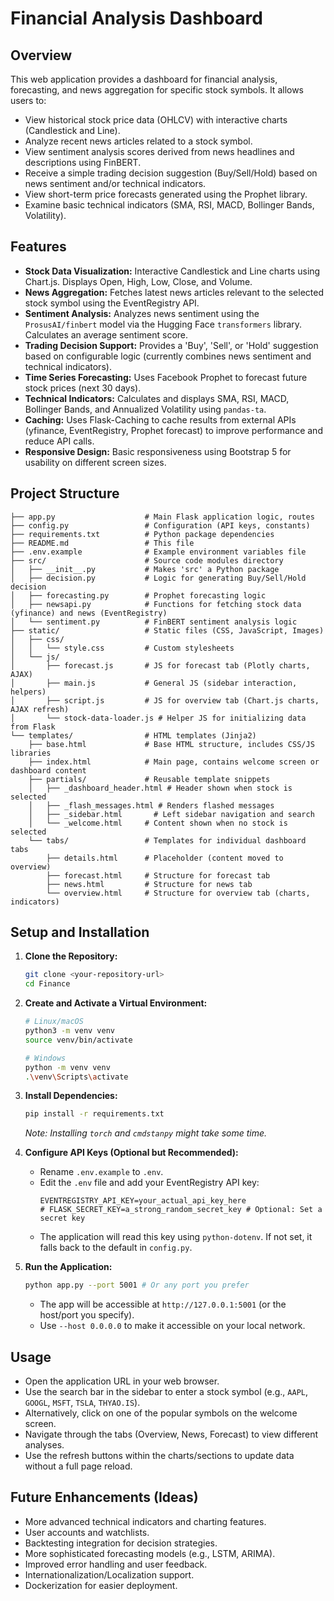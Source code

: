 
# Financial Analysis Dashboard

## Overview

This web application provides a dashboard for financial analysis, forecasting, and news aggregation for specific stock symbols. It allows users to:

*   View historical stock price data (OHLCV) with interactive charts (Candlestick and Line).
*   Analyze recent news articles related to a stock symbol.
*   View sentiment analysis scores derived from news headlines and descriptions using FinBERT.
*   Receive a simple trading decision suggestion (Buy/Sell/Hold) based on news sentiment and/or technical indicators.
*   View short-term price forecasts generated using the Prophet library.
*   Examine basic technical indicators (SMA, RSI, MACD, Bollinger Bands, Volatility).

## Features

*   **Stock Data Visualization:** Interactive Candlestick and Line charts using Chart.js. Displays Open, High, Low, Close, and Volume.
*   **News Aggregation:** Fetches latest news articles relevant to the selected stock symbol using the EventRegistry API.
*   **Sentiment Analysis:** Analyzes news sentiment using the `ProsusAI/finbert` model via the Hugging Face `transformers` library. Calculates an average sentiment score.
*   **Trading Decision Support:** Provides a 'Buy', 'Sell', or 'Hold' suggestion based on configurable logic (currently combines news sentiment and technical indicators).
*   **Time Series Forecasting:** Uses Facebook Prophet to forecast future stock prices (next 30 days).
*   **Technical Indicators:** Calculates and displays SMA, RSI, MACD, Bollinger Bands, and Annualized Volatility using `pandas-ta`.
*   **Caching:** Uses Flask-Caching to cache results from external APIs (yfinance, EventRegistry, Prophet forecast) to improve performance and reduce API calls.
*   **Responsive Design:** Basic responsiveness using Bootstrap 5 for usability on different screen sizes.

## Project Structure

```
├── app.py                    # Main Flask application logic, routes
├── config.py                 # Configuration (API keys, constants)
├── requirements.txt          # Python package dependencies
├── README.md                 # This file
├── .env.example              # Example environment variables file
├── src/                      # Source code modules directory
│   ├── __init__.py           # Makes 'src' a Python package
│   ├── decision.py           # Logic for generating Buy/Sell/Hold decision
│   ├── forecasting.py        # Prophet forecasting logic
│   ├── newsapi.py            # Functions for fetching stock data (yfinance) and news (EventRegistry)
│   └── sentiment.py          # FinBERT sentiment analysis logic
├── static/                   # Static files (CSS, JavaScript, Images)
│   ├── css/
│   │   └── style.css         # Custom stylesheets
│   └── js/
│       ├── forecast.js       # JS for forecast tab (Plotly charts, AJAX)
│       ├── main.js           # General JS (sidebar interaction, helpers)
│       ├── script.js         # JS for overview tab (Chart.js charts, AJAX refresh)
│       └── stock-data-loader.js # Helper JS for initializing data from Flask
└── templates/                # HTML templates (Jinja2)
    ├── base.html             # Base HTML structure, includes CSS/JS libraries
    ├── index.html            # Main page, contains welcome screen or dashboard content
    ├── partials/             # Reusable template snippets
    │   ├── _dashboard_header.html # Header shown when stock is selected
    │   ├── _flash_messages.html # Renders flashed messages
    │   ├── _sidebar.html       # Left sidebar navigation and search
    │   └── _welcome.html     # Content shown when no stock is selected
    └── tabs/                 # Templates for individual dashboard tabs
        ├── details.html      # Placeholder (content moved to overview)
        ├── forecast.html     # Structure for forecast tab
        ├── news.html         # Structure for news tab
        └── overview.html     # Structure for overview tab (charts, indicators)

```

## Setup and Installation

1.  **Clone the Repository:**
    ```bash
    git clone <your-repository-url>
    cd Finance
    ```

2.  **Create and Activate a Virtual Environment:**
    ```bash
    # Linux/macOS
    python3 -m venv venv
    source venv/bin/activate

    # Windows
    python -m venv venv
    .\venv\Scripts\activate
    ```

3.  **Install Dependencies:**
    ```bash
    pip install -r requirements.txt
    ```
    *Note: Installing `torch` and `cmdstanpy` might take some time.*

4.  **Configure API Keys (Optional but Recommended):**
    *   Rename `.env.example` to `.env`.
    *   Edit the `.env` file and add your EventRegistry API key:
        ```dotenv
        EVENTREGISTRY_API_KEY=your_actual_api_key_here
        # FLASK_SECRET_KEY=a_strong_random_secret_key # Optional: Set a secret key
        ```
    *   The application will read this key using `python-dotenv`. If not set, it falls back to the default in `config.py`.

5.  **Run the Application:**
    ```bash
    python app.py --port 5001 # Or any port you prefer
    ```
    *   The app will be accessible at `http://127.0.0.1:5001` (or the host/port you specify).
    *   Use `--host 0.0.0.0` to make it accessible on your local network.

## Usage

*   Open the application URL in your web browser.
*   Use the search bar in the sidebar to enter a stock symbol (e.g., `AAPL`, `GOOGL`, `MSFT`, `TSLA`, `THYAO.IS`).
*   Alternatively, click on one of the popular symbols on the welcome screen.
*   Navigate through the tabs (Overview, News, Forecast) to view different analyses.
*   Use the refresh buttons within the charts/sections to update data without a full page reload.

## Future Enhancements (Ideas)

*   More advanced technical indicators and charting features.
*   User accounts and watchlists.
*   Backtesting integration for decision strategies.
*   More sophisticated forecasting models (e.g., LSTM, ARIMA).
*   Improved error handling and user feedback.
*   Internationalization/Localization support.
*   Dockerization for easier deployment.
